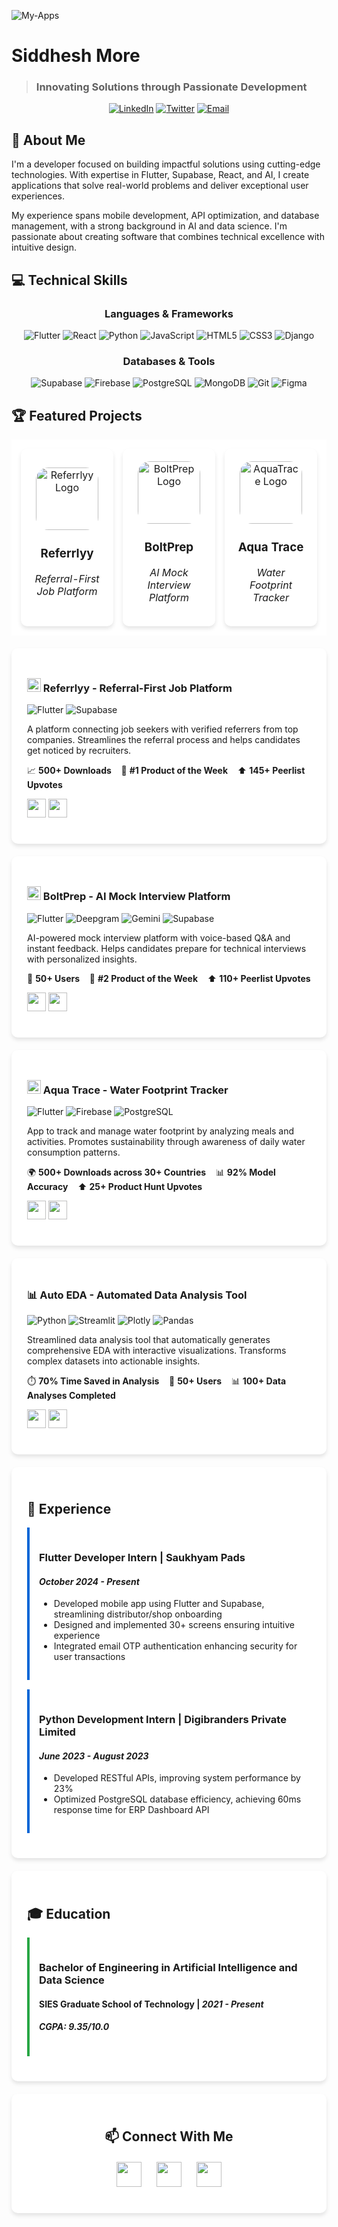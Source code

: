 ![My-Apps](https://github.com/user-attachments/assets/207acd30-ce33-4b40-a9ee-e530842a6a4e)

# Siddhesh More

> ### Innovating Solutions through Passionate Development

<div align="center">
  
[![LinkedIn](https://img.shields.io/badge/LinkedIn-Connect-blue?style=flat&logo=linkedin)](https://linkedin.com/in/sidessh)
[![Twitter](https://img.shields.io/badge/Twitter-Follow-1DA1F2?style=flat&logo=twitter&logoColor=white)](https://twitter.com/sidesshmore)
[![Email](https://img.shields.io/badge/Email-Contact-red?style=flat&logo=gmail)](mailto:mosiddhesh@gmail.com)

</div>

## 🚀 About Me

I'm a developer focused on building impactful solutions using cutting-edge technologies. With expertise in Flutter, Supabase, React, and AI, I create applications that solve real-world problems and deliver exceptional user experiences.

My experience spans mobile development, API optimization, and database management, with a strong background in AI and data science. I'm passionate about creating software that combines technical excellence with intuitive design.

## 💻 Technical Skills

<div align="center">

### Languages & Frameworks
![Flutter](https://img.shields.io/badge/Flutter-02569B?style=for-the-badge&logo=flutter&logoColor=white)
![React](https://img.shields.io/badge/React-20232A?style=for-the-badge&logo=react&logoColor=61DAFB)
![Python](https://img.shields.io/badge/Python-3776AB?style=for-the-badge&logo=python&logoColor=white)
![JavaScript](https://img.shields.io/badge/JavaScript-F7DF1E?style=for-the-badge&logo=javascript&logoColor=black)
![HTML5](https://img.shields.io/badge/HTML5-E34F26?style=for-the-badge&logo=html5&logoColor=white)
![CSS3](https://img.shields.io/badge/CSS3-1572B6?style=for-the-badge&logo=css3&logoColor=white)
![Django](https://img.shields.io/badge/Django-092E20?style=for-the-badge&logo=django&logoColor=white)

### Databases & Tools
![Supabase](https://img.shields.io/badge/Supabase-3ECF8E?style=for-the-badge&logo=supabase&logoColor=white)
![Firebase](https://img.shields.io/badge/Firebase-FFCA28?style=for-the-badge&logo=firebase&logoColor=black)
![PostgreSQL](https://img.shields.io/badge/PostgreSQL-316192?style=for-the-badge&logo=postgresql&logoColor=white)
![MongoDB](https://img.shields.io/badge/MongoDB-4EA94B?style=for-the-badge&logo=mongodb&logoColor=white)
![Git](https://img.shields.io/badge/Git-F05032?style=for-the-badge&logo=git&logoColor=white)
![Figma](https://img.shields.io/badge/Figma-F24E1E?style=for-the-badge&logo=figma&logoColor=white)

</div>

## 🏆 Featured Projects

<div align="center">

<table style="background-color: white; border-collapse: separate; border-spacing: 15px;">
  <tr>
    <td width="33%" align="center" style="background-color: white; border-radius: 10px; box-shadow: 0 4px 6px rgba(0,0,0,0.1); padding: 20px;">
      <img src="https://github.com/user-attachments/assets/90178c71-7059-4519-9e51-15b418c5c0e5" width="100" height="100" alt="Referrlyy Logo" style="border-radius: 20px;"><br>
      <h3>Referrlyy</h3>
      <p><i>Referral-First Job Platform</i></p>
    </td>
    <td width="33%" align="center" style="background-color: white; border-radius: 10px; box-shadow: 0 4px 6px rgba(0,0,0,0.1); padding: 20px;">
      <img src="https://github.com/user-attachments/assets/019989be-4132-40f1-8235-61e3c9f7bad7" width="100" height="100" alt="BoltPrep Logo" style="border-radius: 20px;"><br>
      <h3>BoltPrep</h3>
      <p><i>AI Mock Interview Platform</i></p>
    </td>
    <td width="33%" align="center" style="background-color: white; border-radius: 10px; box-shadow: 0 4px 6px rgba(0,0,0,0.1); padding: 20px;">
      <img src="https://github.com/user-attachments/assets/4b8726d1-7c08-4461-9ed6-2525aa41cd55" width="100" height="100" alt="AquaTrace Logo" style="border-radius: 20px;"><br>
      <h3>Aqua Trace</h3>
      <p><i>Water Footprint Tracker</i></p>
    </td>
  </tr>
</table>

</div>

<div style="background-color: white; border-radius: 10px; box-shadow: 0 4px 6px rgba(0,0,0,0.1); padding: 25px; margin: 20px 0;">

### <img src="https://github.com/user-attachments/assets/90178c71-7059-4519-9e51-15b418c5c0e5" width="22" height="22" alt="Referrlyy"> Referrlyy - Referral-First Job Platform

<div class="tech-stack">
  
![Flutter](https://img.shields.io/badge/Flutter-02569B?style=flat&logo=flutter&logoColor=white)
![Supabase](https://img.shields.io/badge/Supabase-3ECF8E?style=flat&logo=supabase&logoColor=white)

</div>

A platform connecting job seekers with verified referrers from top companies. Streamlines the referral process and helps candidates get noticed by recruiters.

<div class="metrics">
  
📈 **500+ Downloads** &nbsp;&nbsp; 🥇 **#1 Product of the Week** &nbsp;&nbsp; ⬆️ **145+ Peerlist Upvotes**

</div>

<div class="cta-buttons">
  
[<img src="https://img.shields.io/badge/View_on_Play_Store-414141?style=for-the-badge&logo=google-play&logoColor=white" height="30">](https://play.google.com/store/apps/details?id=com.sidesshmore.referrlyy)
[<img src="https://img.shields.io/badge/View_on_Peerlist-4285F4?style=for-the-badge&logo=peerlist&logoColor=white" height="30">](https://peerlist.io/sidessh/project/referrlyy)

</div>
</div>

<div style="background-color: white; border-radius: 10px; box-shadow: 0 4px 6px rgba(0,0,0,0.1); padding: 25px; margin: 20px 0;">

### <img src="https://github.com/user-attachments/assets/019989be-4132-40f1-8235-61e3c9f7bad7" width="22" height="22" alt="BoltPrep"> BoltPrep - AI Mock Interview Platform

<div class="tech-stack">
  
![Flutter](https://img.shields.io/badge/Flutter-02569B?style=flat&logo=flutter&logoColor=white)
![Deepgram](https://img.shields.io/badge/Deepgram-3670A0?style=flat&logo=deepgram&logoColor=white)
![Gemini](https://img.shields.io/badge/Gemini-5072B8?style=flat&logo=google&logoColor=white)
![Supabase](https://img.shields.io/badge/Supabase-3ECF8E?style=flat&logo=supabase&logoColor=white)

</div>

AI-powered mock interview platform with voice-based Q&A and instant feedback. Helps candidates prepare for technical interviews with personalized insights.

<div class="metrics">
  
👥 **50+ Users** &nbsp;&nbsp; 🥈 **#2 Product of the Week** &nbsp;&nbsp; ⬆️ **110+ Peerlist Upvotes**

</div>

<div class="cta-buttons">
  
[<img src="https://img.shields.io/badge/View_on_Play_Store-414141?style=for-the-badge&logo=google-play&logoColor=white" height="30">](https://play.google.com/store/apps/details?id=com.sidesshmore.mockbuddy)
[<img src="https://img.shields.io/badge/View_on_Peerlist-4285F4?style=for-the-badge&logo=peerlist&logoColor=white" height="30">](https://peerlist.io/sidessh/project/boltprep)

</div>
</div>

<div style="background-color: white; border-radius: 10px; box-shadow: 0 4px 6px rgba(0,0,0,0.1); padding: 25px; margin: 20px 0;">

### <img src="https://github.com/user-attachments/assets/4b8726d1-7c08-4461-9ed6-2525aa41cd55" width="22" height="22" alt="AquaTrace"> Aqua Trace - Water Footprint Tracker

<div class="tech-stack">
  
![Flutter](https://img.shields.io/badge/Flutter-02569B?style=flat&logo=flutter&logoColor=white)
![Firebase](https://img.shields.io/badge/Firebase-FFCA28?style=flat&logo=firebase&logoColor=black)
![PostgreSQL](https://img.shields.io/badge/PostgreSQL-316192?style=flat&logo=postgresql&logoColor=white)

</div>

App to track and manage water footprint by analyzing meals and activities. Promotes sustainability through awareness of daily water consumption patterns.

<div class="metrics">
  
🌍 **500+ Downloads across 30+ Countries** &nbsp;&nbsp; 📊 **92% Model Accuracy** &nbsp;&nbsp; ⬆️ **25+ Product Hunt Upvotes**

</div>

<div class="cta-buttons">
  
[<img src="https://img.shields.io/badge/View_on_GitHub-181717?style=for-the-badge&logo=github&logoColor=white" height="30">](https://github.com/sidesshmore/Waterfootprint-Calculator-AquaTrace)
[<img src="https://img.shields.io/badge/View_on_Play_Store-414141?style=for-the-badge&logo=google-play&logoColor=white" height="30">](https://play.google.com/store/apps/details?id=com.sidesshmore.aquatrace)

</div>
</div>

<div style="background-color: white; border-radius: 10px; box-shadow: 0 4px 6px rgba(0,0,0,0.1); padding: 25px; margin: 20px 0;">

### 📊 Auto EDA - Automated Data Analysis Tool

<div class="tech-stack">
  
![Python](https://img.shields.io/badge/Python-3776AB?style=flat&logo=python&logoColor=white)
![Streamlit](https://img.shields.io/badge/Streamlit-FF4B4B?style=flat&logo=streamlit&logoColor=white)
![Plotly](https://img.shields.io/badge/Plotly-3F4F75?style=flat&logo=plotly&logoColor=white)
![Pandas](https://img.shields.io/badge/Pandas-150458?style=flat&logo=pandas&logoColor=white)

</div>

Streamlined data analysis tool that automatically generates comprehensive EDA with interactive visualizations. Transforms complex datasets into actionable insights.

<div class="metrics">
  
⏱️ **70% Time Saved in Analysis** &nbsp;&nbsp; 👥 **50+ Users** &nbsp;&nbsp; 📊 **100+ Data Analyses Completed**

</div>

<div class="cta-buttons">
  
[<img src="https://img.shields.io/badge/View_on_GitHub-181717?style=for-the-badge&logo=github&logoColor=white" height="30">](https://github.com/sidesshmore/Auto-EDA)
[<img src="https://img.shields.io/badge/Live_Demo-00C7B7?style=for-the-badge&logo=streamlit&logoColor=white" height="30">](https://eda-automatic.streamlit.app/)

</div>
</div>

<div style="background-color: white; border-radius: 10px; box-shadow: 0 4px 6px rgba(0,0,0,0.1); padding: 25px; margin: 20px 0;">

## 💼 Experience

<div class="experience-card" style="background-color: white; border-left: 4px solid #0366d6; padding: 15px; margin: 15px 0;">

### **Flutter Developer Intern** | Saukhyam Pads
#### *October 2024 - Present*

- Developed mobile app using Flutter and Supabase, streamlining distributor/shop onboarding
- Designed and implemented 30+ screens ensuring intuitive experience
- Integrated email OTP authentication enhancing security for user transactions

</div>

<div class="experience-card" style="background-color: white; border-left: 4px solid #0366d6; padding: 15px; margin: 15px 0;">

### **Python Development Intern** | Digibranders Private Limited
#### *June 2023 - August 2023*

- Developed RESTful APIs, improving system performance by 23%
- Optimized PostgreSQL database efficiency, achieving 60ms response time for ERP Dashboard API

</div>
</div>

<div style="background-color: white; border-radius: 10px; box-shadow: 0 4px 6px rgba(0,0,0,0.1); padding: 25px; margin: 20px 0;">

## 🎓 Education

<div class="education-card" style="background-color: white; border-left: 4px solid #28a745; padding: 15px; margin: 15px 0;">

### **Bachelor of Engineering in Artificial Intelligence and Data Science**
#### SIES Graduate School of Technology | *2021 - Present*
##### CGPA: 9.35/10.0

</div>
</div>

<div style="background-color: white; border-radius: 10px; box-shadow: 0 4px 6px rgba(0,0,0,0.1); padding: 25px; margin: 20px 0; text-align: center;">

## 📫 Connect With Me

<div align="center" style="margin-top: 20px;">

[<img src="https://img.shields.io/badge/LinkedIn-0077B5?style=for-the-badge&logo=linkedin&logoColor=white" height="40" style="margin: 0 10px;">](https://linkedin.com/in/sidessh)
[<img src="https://img.shields.io/badge/Twitter-1DA1F2?style=for-the-badge&logo=twitter&logoColor=white" height="40" style="margin: 0 10px;">](https://twitter.com/sidesshmore)
[<img src="https://img.shields.io/badge/Email-D14836?style=for-the-badge&logo=gmail&logoColor=white" height="40" style="margin: 0 10px;">](mailto:mosiddhesh@gmail.com)

</div>
</div>

